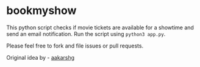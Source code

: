 # bookmyshow

This python script checks if movie tickets are available for a showtime and send an email notification. Run the script using `python3 app.py`.

Please feel free to fork and file issues or pull requests.

Original idea by - [aakarshg](https://github.com/aakarshg/bookmyshow)